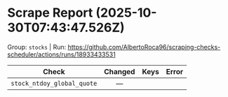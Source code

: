 # Scrape Report (2025-10-30T07:43:47.526Z)

Group: `stocks`  |  Run: https://github.com/AlbertoRoca96/scraping-checks-scheduler/actions/runs/18933433531

| Check | Changed | Keys | Error |
|---|:---:|:--|:--|
| `stock_ntdoy_global_quote` | — |  |  |
